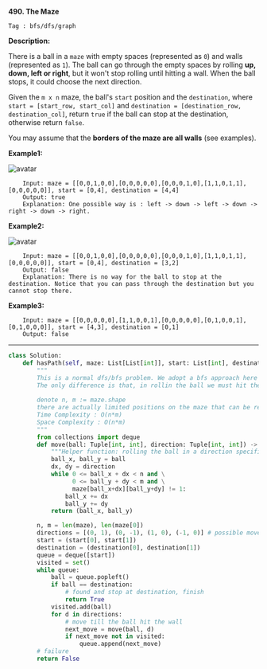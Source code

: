 **490. The Maze**

```Tag : bfs/dfs/graph```

**Description:**

There is a ball in a ```maze``` with empty spaces (represented as ```0```) and walls (represented as ```1```). The ball can go through the empty spaces by rolling **up, down, left or right**, but it won't stop rolling until hitting a wall. When the ball stops, it could choose the next direction.

Given the ```m x n``` maze, the ball's ```start``` position and the ```destination```, where ```start = [start_row, start_col]``` and ```destination = [destination_row, destination_col]```, return ```true``` if the ball can stop at the destination, otherwise return ```false```.

You may assume that the **borders of the maze are all walls** (see examples).

**Example1:**

![avatar](Fig/490-E1.jpg)

        Input: maze = [[0,0,1,0,0],[0,0,0,0,0],[0,0,0,1,0],[1,1,0,1,1],[0,0,0,0,0]], start = [0,4], destination = [4,4]
        Output: true
        Explanation: One possible way is : left -> down -> left -> down -> right -> down -> right.

**Example2:**

![avatar](Fig/490-E2.jpg)

        Input: maze = [[0,0,1,0,0],[0,0,0,0,0],[0,0,0,1,0],[1,1,0,1,1],[0,0,0,0,0]], start = [0,4], destination = [3,2]
        Output: false
        Explanation: There is no way for the ball to stop at the destination. Notice that you can pass through the destination but you cannot stop there.
        
**Example3:**

        Input: maze = [[0,0,0,0,0],[1,1,0,0,1],[0,0,0,0,0],[0,1,0,0,1],[0,1,0,0,0]], start = [4,3], destination = [0,1]
        Output: false

-----------

```python
class Solution:
    def hasPath(self, maze: List[List[int]], start: List[int], destination: List[int]) -> bool:
        """
        This is a normal dfs/bfs problem. We adopt a bfs approach here
        The only difference is that, in rollin the ball we must hit the wall before we can stop
        
        denote n, m := maze.shape
        there are actually limited positions on the maze that can be reached, must lean the wall
        Time Complexity : O(n*m)
        Space Complexity : O(n*m)
        """
        from collections import deque
        def move(ball: Tuple[int, int], direction: Tuple[int, int]) -> Tuple[int, int]:
            """Helper function: rolling the ball in a direction specified"""
            ball_x, ball_y = ball
            dx, dy = direction
            while 0 <= ball_x + dx < n and \
                  0 <= ball_y + dy < m and \
                  maze[ball_x+dx][ball_y+dy] != 1:
                ball_x += dx
                ball_y += dy
            return (ball_x, ball_y)

        n, m = len(maze), len(maze[0])
        directions = [(0, 1), (0, -1), (1, 0), (-1, 0)] # possible move direction
        start = (start[0], start[1])
        destination = (destination[0], destination[1])
        queue = deque([start])
        visited = set()
        while queue:
            ball = queue.popleft()
            if ball == destination:
                # found and stop at destination, finish
                return True
            visited.add(ball)
            for d in directions:
                # move till the ball hit the wall
                next_move = move(ball, d)
                if next_move not in visited:
                    queue.append(next_move)
        # failure
        return False
```

